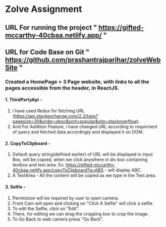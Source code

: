 # Zolve Assignment

## URL For running the project " https://gifted-mccarthy-40cbaa.netlify.app/ "

## URL for Code Base on Git " https://github.com/prashantrajparihar/zolveWebSite "

### Created a HomePage + 3 Page website, with links to all the pages accessible from the header, in ReactJS.

#### 1. ThirdPartyApi -

1.  I have used Redux for fetching URL (https://api.stackexchange.com/2.2/tags?pagesize=30&order=desc&sort=popular&site=stackoverflow).
2.  And For Addition Feature, i have changed URL according to requirment of query and fetched data accordingly and displayed it on DOM.

#### 2. CopyToClipboard -

1.  Default query string(defined earlier) of URL will be displayed in input Box, will be copied, when we click anywhere in div box containing textbox and text area.
    Ex: https://gifted-mccarthy-40cbaa.netlify.app/copyToClipboard?q=ABS - will display ABC.
2.  A TextArea - All the content will be copied as we type in the Text area.

#### 3. Selfie -

1.  Permission will be required by user to open camera.
2.  Front Cam will open and clicking on "Click A Selfie" will click a selfie.
3.  To edit the Selfie, click on "Edit".
4.  There, for editing we can drag the cropping box to crop the image.
5.  To Go Back to web camera press "Go Back".
